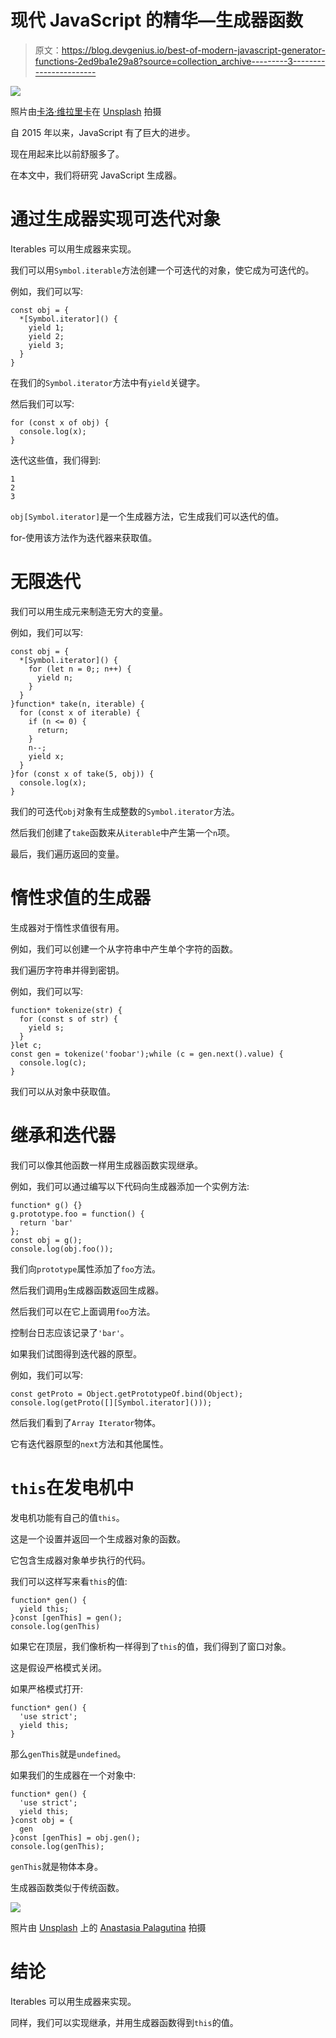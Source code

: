 # 现代 JavaScript 的精华—生成器函数

> 原文：<https://blog.devgenius.io/best-of-modern-javascript-generator-functions-2ed9ba1e29a8?source=collection_archive---------3----------------------->

![](img/fa9b34ceee04a0bfd2f5058ee1b2ef70.png)

照片由[卡洛·维拉里卡](https://unsplash.com/@sobermusings?utm_source=medium&utm_medium=referral)在 [Unsplash](https://unsplash.com?utm_source=medium&utm_medium=referral) 拍摄

自 2015 年以来，JavaScript 有了巨大的进步。

现在用起来比以前舒服多了。

在本文中，我们将研究 JavaScript 生成器。

# 通过生成器实现可迭代对象

Iterables 可以用生成器来实现。

我们可以用`Symbol.iterable`方法创建一个可迭代的对象，使它成为可迭代的。

例如，我们可以写:

```
const obj = {
  *[Symbol.iterator]() {
    yield 1;
    yield 2;
    yield 3;
  }
}
```

在我们的`Symbol.iterator`方法中有`yield`关键字。

然后我们可以写:

```
for (const x of obj) {
  console.log(x);
}
```

迭代这些值，我们得到:

```
1
2
3
```

`obj[Symbol.iterator]`是一个生成器方法，它生成我们可以迭代的值。

for-使用该方法作为迭代器来获取值。

# 无限迭代

我们可以用生成元来制造无穷大的变量。

例如，我们可以写:

```
const obj = {
  *[Symbol.iterator]() {
    for (let n = 0;; n++) {
      yield n;
    }
  }
}function* take(n, iterable) {
  for (const x of iterable) {
    if (n <= 0) {
      return;
    }
    n--;
    yield x;
  }
}for (const x of take(5, obj)) {
  console.log(x);
}
```

我们的可迭代`obj`对象有生成整数的`Symbol.iterator`方法。

然后我们创建了`take`函数来从`iterable`中产生第一个`n`项。

最后，我们遍历返回的变量。

# 惰性求值的生成器

生成器对于惰性求值很有用。

例如，我们可以创建一个从字符串中产生单个字符的函数。

我们遍历字符串并得到密钥。

例如，我们可以写:

```
function* tokenize(str) {
  for (const s of str) {
    yield s;
  }
}let c;
const gen = tokenize('foobar');while (c = gen.next().value) {
  console.log(c);
}
```

我们可以从对象中获取值。

# 继承和迭代器

我们可以像其他函数一样用生成器函数实现继承。

例如，我们可以通过编写以下代码向生成器添加一个实例方法:

```
function* g() {}
g.prototype.foo = function() {
  return 'bar'
};
const obj = g();
console.log(obj.foo());
```

我们向`prototype`属性添加了`foo`方法。

然后我们调用`g`生成器函数返回生成器。

然后我们可以在它上面调用`foo`方法。

控制台日志应该记录了`'bar'`。

如果我们试图得到迭代器的原型。

例如，我们可以写:

```
const getProto = Object.getPrototypeOf.bind(Object);
console.log(getProto([][Symbol.iterator]()));
```

然后我们看到了`Array Iterator`物体。

它有迭代器原型的`next`方法和其他属性。

# `this`在发电机中

发电机功能有自己的值`this`。

这是一个设置并返回一个生成器对象的函数。

它包含生成器对象单步执行的代码。

我们可以这样写来看`this`的值:

```
function* gen() {
  yield this;
}const [genThis] = gen();
console.log(genThis)
```

如果它在顶层，我们像析构一样得到了`this`的值，我们得到了窗口对象。

这是假设严格模式关闭。

如果严格模式打开:

```
function* gen() {
  'use strict';
  yield this;
}
```

那么`genThis`就是`undefined`。

如果我们的生成器在一个对象中:

```
function* gen() {
  'use strict';
  yield this;
}const obj = {
  gen
}const [genThis] = obj.gen();
console.log(genThis);
```

`genThis`就是物体本身。

生成器函数类似于传统函数。

![](img/20e1064625cfc9d83f1dd814ada76182.png)

照片由 [Unsplash](https://unsplash.com?utm_source=medium&utm_medium=referral) 上的 [Anastasia Palagutina](https://unsplash.com/@rashevsky?utm_source=medium&utm_medium=referral) 拍摄

# 结论

Iterables 可以用生成器来实现。

同样，我们可以实现继承，并用生成器函数得到`this`的值。